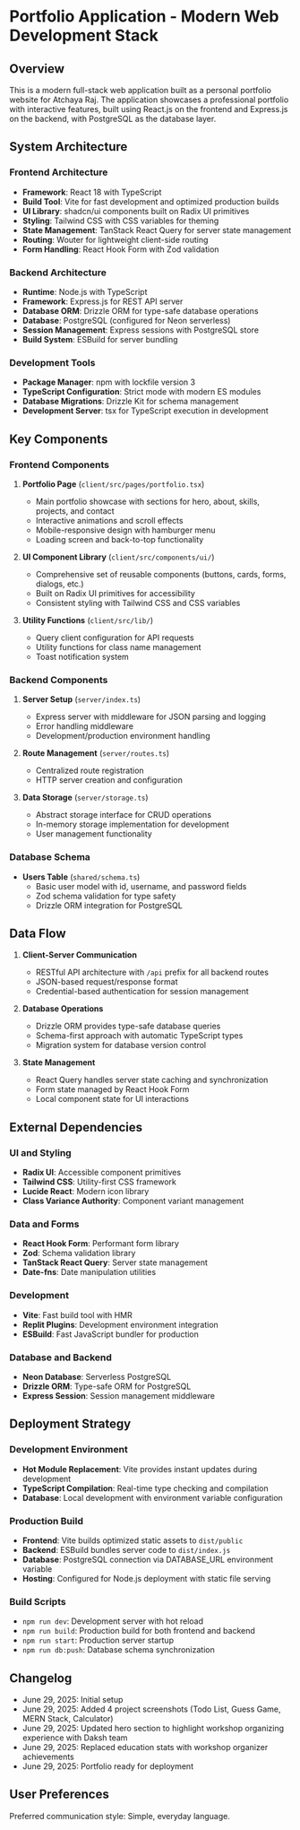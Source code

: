 # Portfolio Application - Modern Web Development Stack

## Overview

This is a modern full-stack web application built as a personal portfolio website for Atchaya Raj. The application showcases a professional portfolio with interactive features, built using React.js on the frontend and Express.js on the backend, with PostgreSQL as the database layer.

## System Architecture

### Frontend Architecture
- **Framework**: React 18 with TypeScript
- **Build Tool**: Vite for fast development and optimized production builds
- **UI Library**: shadcn/ui components built on Radix UI primitives
- **Styling**: Tailwind CSS with CSS variables for theming
- **State Management**: TanStack React Query for server state management
- **Routing**: Wouter for lightweight client-side routing
- **Form Handling**: React Hook Form with Zod validation

### Backend Architecture
- **Runtime**: Node.js with TypeScript
- **Framework**: Express.js for REST API server
- **Database ORM**: Drizzle ORM for type-safe database operations
- **Database**: PostgreSQL (configured for Neon serverless)
- **Session Management**: Express sessions with PostgreSQL store
- **Build System**: ESBuild for server bundling

### Development Tools
- **Package Manager**: npm with lockfile version 3
- **TypeScript Configuration**: Strict mode with modern ES modules
- **Database Migrations**: Drizzle Kit for schema management
- **Development Server**: tsx for TypeScript execution in development

## Key Components

### Frontend Components
1. **Portfolio Page** (`client/src/pages/portfolio.tsx`)
   - Main portfolio showcase with sections for hero, about, skills, projects, and contact
   - Interactive animations and scroll effects
   - Mobile-responsive design with hamburger menu
   - Loading screen and back-to-top functionality

2. **UI Component Library** (`client/src/components/ui/`)
   - Comprehensive set of reusable components (buttons, cards, forms, dialogs, etc.)
   - Built on Radix UI primitives for accessibility
   - Consistent styling with Tailwind CSS and CSS variables

3. **Utility Functions** (`client/src/lib/`)
   - Query client configuration for API requests
   - Utility functions for class name management
   - Toast notification system

### Backend Components
1. **Server Setup** (`server/index.ts`)
   - Express server with middleware for JSON parsing and logging
   - Error handling middleware
   - Development/production environment handling

2. **Route Management** (`server/routes.ts`)
   - Centralized route registration
   - HTTP server creation and configuration

3. **Data Storage** (`server/storage.ts`)
   - Abstract storage interface for CRUD operations
   - In-memory storage implementation for development
   - User management functionality

### Database Schema
- **Users Table** (`shared/schema.ts`)
  - Basic user model with id, username, and password fields
  - Zod schema validation for type safety
  - Drizzle ORM integration for PostgreSQL

## Data Flow

1. **Client-Server Communication**
   - RESTful API architecture with `/api` prefix for all backend routes
   - JSON-based request/response format
   - Credential-based authentication for session management

2. **Database Operations**
   - Drizzle ORM provides type-safe database queries
   - Schema-first approach with automatic TypeScript types
   - Migration system for database version control

3. **State Management**
   - React Query handles server state caching and synchronization
   - Form state managed by React Hook Form
   - Local component state for UI interactions

## External Dependencies

### UI and Styling
- **Radix UI**: Accessible component primitives
- **Tailwind CSS**: Utility-first CSS framework
- **Lucide React**: Modern icon library
- **Class Variance Authority**: Component variant management

### Data and Forms
- **React Hook Form**: Performant form library
- **Zod**: Schema validation library
- **TanStack React Query**: Server state management
- **Date-fns**: Date manipulation utilities

### Development
- **Vite**: Fast build tool with HMR
- **Replit Plugins**: Development environment integration
- **ESBuild**: Fast JavaScript bundler for production

### Database and Backend
- **Neon Database**: Serverless PostgreSQL
- **Drizzle ORM**: Type-safe ORM for PostgreSQL
- **Express Session**: Session management middleware

## Deployment Strategy

### Development Environment
- **Hot Module Replacement**: Vite provides instant updates during development
- **TypeScript Compilation**: Real-time type checking and compilation
- **Database**: Local development with environment variable configuration

### Production Build
- **Frontend**: Vite builds optimized static assets to `dist/public`
- **Backend**: ESBuild bundles server code to `dist/index.js`
- **Database**: PostgreSQL connection via DATABASE_URL environment variable
- **Hosting**: Configured for Node.js deployment with static file serving

### Build Scripts
- `npm run dev`: Development server with hot reload
- `npm run build`: Production build for both frontend and backend
- `npm run start`: Production server startup
- `npm run db:push`: Database schema synchronization

## Changelog
- June 29, 2025: Initial setup
- June 29, 2025: Added 4 project screenshots (Todo List, Guess Game, MERN Stack, Calculator)
- June 29, 2025: Updated hero section to highlight workshop organizing experience with Daksh team
- June 29, 2025: Replaced education stats with workshop organizer achievements
- June 29, 2025: Portfolio ready for deployment

## User Preferences

Preferred communication style: Simple, everyday language.